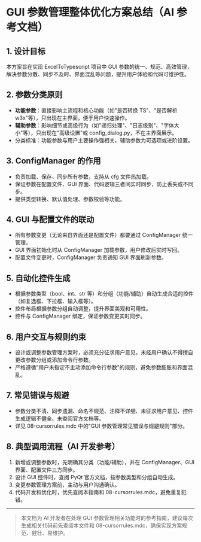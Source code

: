 # GUI 参数管理整体优化方案总结（AI 参考文档）

## 1. 设计目标

本方案旨在实现 ExcelToTypescript 项目中 GUI 参数的统一、规范、高效管理，解决参数分散、同步不及时、界面混乱等问题，提升用户体验和代码可维护性。

## 2. 参数分类原则

- **功能参数**：直接影响主流程和核心功能（如"是否转换 TS"、"是否解析 w3x"等），只出现在主界面，便于用户快速操作。
- **辅助参数**：影响细节或高级行为（如"递归处理"、"日志级别"、"字体大小"等），只出现在"高级设置"或 config_dialog.py，不在主界面展示。
- 分类标准：功能参数与用户主要操作强相关，辅助参数为可选项或进阶设置。

## 3. ConfigManager 的作用

- 负责加载、保存、同步所有参数，支持从 cfg 文件热加载。
- 保证参数在配置文件、GUI 界面、代码逻辑三者间实时同步，防止丢失或不同步。
- 提供类型转换、默认值处理、参数校验等功能。

## 4. GUI 与配置文件的联动

- 所有参数变更（无论来自界面还是配置文件）都要通过 ConfigManager 统一管理。
- GUI 界面初始化时从 ConfigManager 加载参数，用户修改后实时写回。
- 配置文件变更时，ConfigManager 负责通知 GUI 界面刷新参数。

## 5. 自动化控件生成

- 根据参数类型（bool、int、str 等）和分组（功能/辅助）自动生成合适的控件（如复选框、下拉框、输入框等）。
- 控件布局根据参数分组自动调整，提升界面美观和可用性。
- 控件与 ConfigManager 绑定，保证参数变更实时同步。

## 6. 用户交互与规则约束

- 设计或调整参数管理方案时，必须充分征求用户意见，未经用户确认不得擅自更改参数分组或添加命令行参数。
- 严格遵循"用户未指定不主动添加命令行参数"的规则，避免参数膨胀和界面混乱。

## 7. 常见错误与规避

- 参数分类不清、同步遗漏、命名不规范、注释不详细、未征求用户意见、控件生成逻辑不健全、未查阅官方文档等。
- 详见 08-cursorrules.mdc 中的"GUI 参数管理常见错误与规避规则"部分。

## 8. 典型调用流程（AI 开发参考）

1. 新增或调整参数时，先明确其分类（功能/辅助），并在 ConfigManager、GUI 界面、配置文件三方同步。
2. 设计 GUI 控件时，查阅 PyQt 官方文档，按参数类型和分组自动生成。
3. 变更参数管理方案前，主动与用户沟通确认。
4. 代码开发和优化时，优先查阅本指南和 08-cursorrules.mdc，避免重复犯错。

---

> 本文档为 AI 开发者在处理 GUI 参数管理相关功能时的参考指南，建议每次生成相关代码前先查阅本文件和 08-cursorrules.mdc，确保实现方案规范、健壮、易维护。
